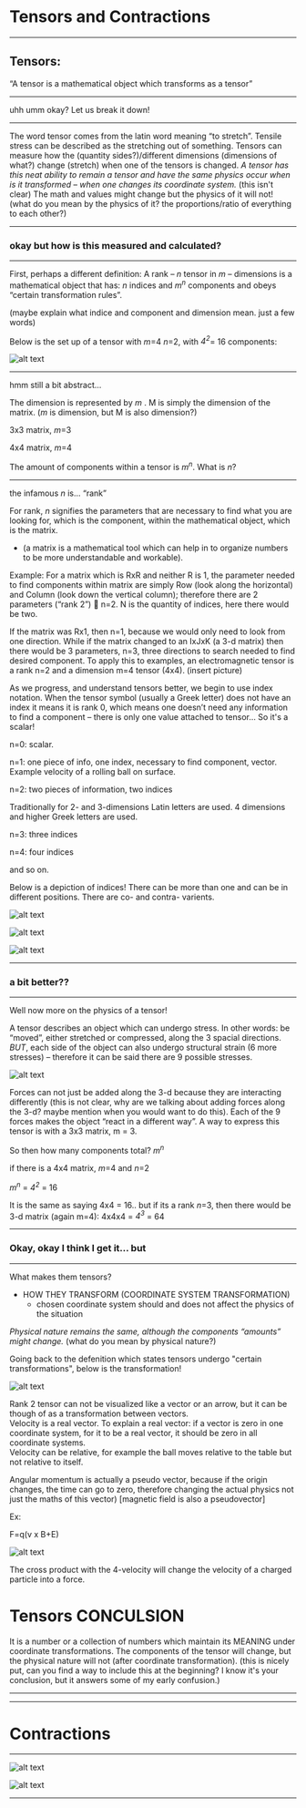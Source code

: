 
# Tensors and Contractions

---

## Tensors:

“A tensor is a mathematical object which transforms as a tensor”

---
uhh umm okay? Let us break it down!

---

The word tensor comes from the latin word meaning “to stretch”. Tensile stress can be described as the stretching out of something. Tensors can measure how the (quantity sides?)/different dimensions (dimensions of what?) change (stretch) when one of the tensors is changed. _A tensor has this neat ability to remain a tensor and have the same physics occur when is it transformed – when one changes its coordinate system._ (this isn't clear) The math and values might change but the physics of it will not! (what do you mean by the physics of it? the proportions/ratio of everything to each other?)


---
### okay but how is this measured and calculated?

---

First, perhaps a different definition:
A rank – _n_ tensor in _m_ – dimensions is a mathematical object that has: _n_ indices and _m<sup>n</sup>_ components and obeys “certain transformation rules”.  

(maybe explain what indice and component and dimension mean. just a few words)

Below is the set up of a tensor with _m_=4  _n_=2, with _4<sup>2</sup>_= 16 components:

![alt text](https://github.com/cpawley/HHG2-MSP-Physics/blob/Floris-Images/stresstensor.png)


---

hmm still a bit abstract…

The dimension is represented by _m_ . M is simply the dimension of the matrix.  (_m_ is dimension, but M is also dimension?)

3x3 matrix,  _m_=3

4x4 matrix,  _m_=4

The amount of components within a tensor is _m<sup>n</sup>_. What is _n_?

---

the infamous _n_ is... “rank”

For rank, _n_ signifies the parameters that are necessary to find what you are looking for, which is the component, within the mathematical object, which is the matrix. 
* (a matrix is a mathematical tool which can help in to organize numbers to be more understandable and workable).  

Example: For a matrix which is RxR and neither R is 1, the parameter needed to find components within matrix are simply Row (look along the horizontal) and Column (look down the vertical column); therefore there are 2 parameters (“rank 2”)  n=2. N is the quantity of indices, here there would be two. 

If the matrix was Rx1, then n=1, because we would only need to look from one direction. While if the matrix changed to an IxJxK (a 3-d matrix) then there would be 3 parameters, n=3, three directions to search needed to find desired component. 
To apply this to examples, an electromagnetic tensor is a rank n=2 and a dimension m=4 tensor (4x4). (insert picture)

As we progress, and understand tensors better, we begin to use index notation. 
When the tensor symbol (usually a Greek letter) does not have an index it means it is rank 0, which means one doesn’t need any information to find a component – there is only one value attached to tensor... So it's a scalar!

n=0: scalar. 

n=1: one piece of info, one index, necessary to find component, vector. Example velocity of a rolling ball on surface.

n=2: two pieces of information, two indices

Traditionally for 2- and 3-dimensions Latin letters are used. 4 dimensions and higher Greek letters are used. 

n=3: three indices

n=4: four indices 

and so on. 

Below is a depiction of indices! There can be more than one and can be in different positions. There are co- and contra- varients. 

![alt text](https://github.com/cpawley/HHG2-MSP-Physics/blob/Floris-Images/Indices.png)



![alt text](https://github.com/cpawley/HHG2-MSP-Physics/blob/Floris-Images/cocontra.png)


![alt text](https://github.com/cpawley/HHG2-MSP-Physics/blob/Floris-Images/updown.png)





--- 
### a bit better??

---

Well now more on the physics of a tensor! 

A tensor describes an object which can undergo stress. In other words: be “moved”, either stretched or compressed, along the 3 spacial directions. 
*BUT*, each side of the object can also undergo structural strain (6 more stresses) – therefore it can be said there are 9 possible stresses.  

![alt text](https://github.com/cpawley/HHG2-MSP-Physics/blob/Floris-Images/9s.png)


Forces can not just be added along the 3-d because they are interacting differently (this is not clear, why are we talking about adding forces along the 3-d? maybe mention when you would want to do this). Each of the 9 forces makes the object “react in a different way”. A way to express this tensor is with a 3x3 matrix, m = 3. 

So then how many components total? _m<sup>n</sup>_ 

if there is a 4x4 matrix, _m_=4
and _n_=2 

_m<sup>n</sup>_ = _4<sup>2</sup>_ = 16 

It is the same as saying 4x4 = 16.. but if its a rank _n_=3, then there would be 3-d matrix (again m=4):  4x4x4 = _4<sup>3</sup>_ = 64


---
### Okay, okay I think I get it... but   

---

What makes them tensors?

* HOW THEY TRANSFORM (COORDINATE SYSTEM TRANSFORMATION)
  * chosen coordinate system should and does not affect the physics of the situation

_Physical nature remains the same, although the components “amounts” might change._ (what do you mean by physical nature?)

Going back to the defenition which states tensors undergo "certain transformations", below is the transformation! 

![alt text](https://github.com/cpawley/HHG2-MSP-Physics/blob/Floris-Images/transform.png)








Rank 2 tensor can not be visualized like a vector or an arrow, but it can be though of as a transformation between vectors.  
Velocity is a real vector. To explain a real vector: if a vector is zero in one coordinate system, for it to be a real vector, it should be zero in all coordinate systems.   
Velocity can be relative, for example the ball moves relative to the table but not relative to itself. 

Angular momentum is actually a pseudo vector, because if the origin changes, the time can go to zero, therefore changing the actual physics not just the maths of this vector) [magnetic field is also a pseudovector]


Ex: 

F=q(v x B+E)

 
![alt text](https://github.com/cpawley/HHG2-MSP-Physics/blob/Floris-Images/fqbv.png)
 
The cross product with the  4-velocity will change the velocity of a charged particle into a force. 


# Tensors CONCULSION
It is a number or a collection of numbers which maintain its MEANING under coordinate transformations. The components of the tensor will change, but the physical nature will not (after coordinate transformation). (this is nicely put, can you find a way to include this at the beginning? I know it's your conclusion, but it answers some of my early confusion.)

---
---

# Contractions

---

![alt text](https://github.com/cpawley/HHG2-MSP-Physics/blob/Floris-Images/contraction.png)


![alt text](https://github.com/cpawley/HHG2-MSP-Physics/blob/Floris-Images/MT.png)





---





